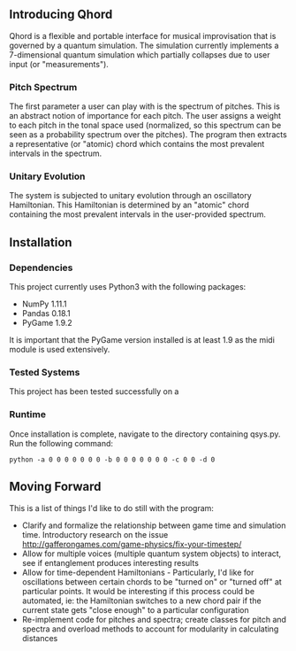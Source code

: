 ## Introducing Qhord

Qhord is a flexible and portable interface for musical improvisation that is governed by a quantum simulation. The simulation currently implements a 7-dimensional quantum simulation which partially collapses due to user input (or "measurements").

### Pitch Spectrum

The first parameter a user can play with is the spectrum of pitches. This is an abstract notion of importance for each pitch. The user assigns a weight to each pitch in the tonal space used (normalized, so this spectrum can be seen as a probability spectrum over the pitches). The program then extracts a representative (or "atomic) chord which contains the most prevalent intervals in the spectrum.

### Unitary Evolution

The system is subjected to unitary evolution through an oscillatory Hamiltonian. This Hamiltonian is determined by an "atomic" chord containing the most prevalent intervals in the user-provided spectrum.

## Installation

### Dependencies
This project currently uses Python3 with the following packages:
 - NumPy 1.11.1
 - Pandas 0.18.1
 - PyGame 1.9.2

It is important that the PyGame version installed is at least 1.9 as the midi module is used extensively.

### Tested Systems
This project has been tested successfully on a 

### Runtime
Once installation is complete, navigate to the directory containing qsys.py. Run the following command:

```
python -a 0 0 0 0 0 0 0 -b 0 0 0 0 0 0 0 -c 0 0 -d 0
```

## Moving Forward
This is a list of things I'd like to do still with the program:
- Clarify and formalize the relationship between game time and simulation time. Introductory research on the issue http://gafferongames.com/game-physics/fix-your-timestep/
- Allow for multiple voices (multiple quantum system objects) to interact, see if entanglement produces interesting results
- Allow for time-dependent Hamiltonians - Particularly, I'd like for oscillations between certain chords to be "turned on" or "turned off" at particular points. It would be interesting if this process could be automated, ie: the Hamiltonian switches to a new chord pair if the current state gets "close enough" to a particular configuration
- Re-implement code for pitches and spectra; create classes for pitch and spectra and overload methods to account for modularity in calculating distances
